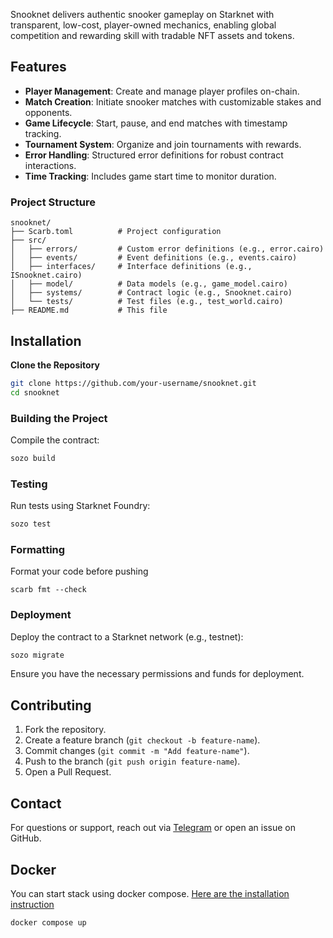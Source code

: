 Snooknet delivers authentic snooker gameplay on Starknet with transparent, low-cost, player-owned mechanics, enabling global competition and rewarding skill with tradable NFT assets and tokens.

## Features
- **Player Management**: Create and manage player profiles on-chain.
- **Match Creation**: Initiate snooker matches with customizable stakes and opponents.
- **Game Lifecycle**: Start, pause, and end matches with timestamp tracking.
- **Tournament System**: Organize and join tournaments with rewards.
- **Error Handling**: Structured error definitions for robust contract interactions.
- **Time Tracking**: Includes game start time to monitor duration.

### Project Structure
```
snooknet/
├── Scarb.toml          # Project configuration
├── src/
│   ├── errors/         # Custom error definitions (e.g., error.cairo)
│   ├── events/         # Event definitions (e.g., events.cairo)
│   ├── interfaces/     # Interface definitions (e.g., ISnooknet.cairo)
│   ├── model/          # Data models (e.g., game_model.cairo)
│   ├── systems/        # Contract logic (e.g., Snooknet.cairo)
│   └── tests/          # Test files (e.g., test_world.cairo)
├── README.md           # This file
```

## Installation
**Clone the Repository**
   ```bash
   git clone https://github.com/your-username/snooknet.git
   cd snooknet
   ```

### Building the Project
Compile the contract:
```bash
sozo build
```

### Testing
Run tests using Starknet Foundry:
```bash
sozo test
```

### Formatting
Format your code before pushing
```
scarb fmt --check
```

### Deployment
Deploy the contract to a Starknet network (e.g., testnet):
```bash
sozo migrate
```
Ensure you have the necessary permissions and funds for deployment.

## Contributing
1. Fork the repository.
2. Create a feature branch (`git checkout -b feature-name`).
3. Commit changes (`git commit -m "Add feature-name"`).
4. Push to the branch (`git push origin feature-name`).
5. Open a Pull Request.

## Contact
For questions or support, reach out via [Telegram](https://t.me/SnookNet) or open an issue on GitHub.

## Docker
You can start stack using docker compose. [Here are the installation instruction](https://docs.docker.com/engine/install/)

```bash
docker compose up
```
